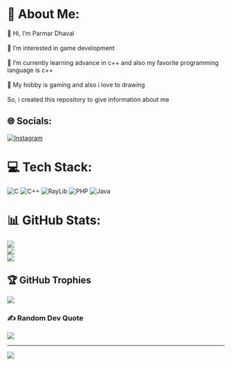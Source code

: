 # 💫 About Me:
👋 Hi, I’m Parmar Dhaval<br><br>👀 I’m interested in game development<br><br>🌱 I’m currently learning advance in c++ and also my favorite programming language is c++<br><br>🎨 My hobby is gaming and also i love to drawing<br><br>So, i created this repository to give information about me


## 🌐 Socials:
[![Instagram](https://img.shields.io/badge/Instagram-%23E4405F.svg?logo=Instagram&logoColor=white)](https://instagram.com/dhaval_parmar718)
# 💻 Tech Stack:
![C](https://img.shields.io/badge/c-%2300599C.svg?style=for-the-badge&logo=c&logoColor=white)
![C++](https://img.shields.io/badge/c++-%2300599C.svg?style=for-the-badge&logo=c%2B%2B&logoColor=white)
![RayLib](https://img.shields.io/badge/RAYLIB-FFFFFF.svg?style=for-the-badge&logo=raylib&logoColor=black) 
![PHP](https://img.shields.io/badge/php-%23777BB4.svg?style=for-the-badge&logo=php&logoColor=white)
![Java](https://img.shields.io/badge/java-%23ED8B00.svg?style=for-the-badge&logo=openjdk&logoColor=white)

# 📊 GitHub Stats:
![](https://github-readme-stats.vercel.app/api?username=Dhaval572&theme=dark&hide_border=false&include_all_commits=true&count_private=false)<br/>
![](https://github-readme-streak-stats.herokuapp.com/?user=Dhaval572&theme=dark&hide_border=false)<br/>
![](https://github-readme-stats.vercel.app/api/top-langs/?username=Dhaval572&exclude_repo=repo1,repo2&theme=dark&layout=compact&hide_border=false)

## 🏆 GitHub Trophies
![](https://github-profile-trophy.vercel.app/?username=Dhaval572&theme=radical&no-frame=false&no-bg=false&margin-w=4)

### ✍️ Random Dev Quote
![](https://quotes-github-readme.vercel.app/api?type=horizontal&theme=radical)

---
[![](https://visitcount.itsvg.in/api?id=Dhaval572&icon=0&color=0)](https://visitcount.itsvg.in)

<!-- Proudly created with GPRM ( https://gprm.itsvg.in ) -->
